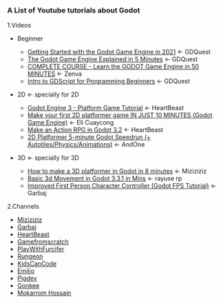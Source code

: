 ### **A List of Youtube tutorials about Godot**  
1.Videos  
 - Beginner  
   - [Getting Started with the Godot Game Engine in 2021](https://youtu.be/42HKCFf5Lf4) <- GDQuest  
   - [The Godot Game Engine Explained in 5 Minutes](https://youtu.be/KjX5llYZ5eQ) <- GDQuest  
   - [COMPLETE COURSE - Learn the GODOT Game Engine in 50 MINUTES](https://youtu.be/QftpPI5iYrY) <- Zenva  
   - [Intro to GDScript for Programming Beginners](https://youtu.be/UcdwP1Q2UlU) <- GDQuest  
   
 - 2D <- specially for 2D  
   - [Godot Engine 3 - Platform Game Tutorial](https://youtu.be/wETY5_9kFtA) <- HeartBeast  
   - [Make your first 2D platformer game IN JUST 10 MINUTES (Godot Game Engine)](https://youtu.be/xFEKIWpd0sU) <- Eli Cuaycong  
   - [Make an Action RPG in Godot 3.2](https://youtu.be/mAbG8Oi-SvQ) <- HeartBeast  
   - [2D Platformer 5-minute Godot Speedrun (+ Autotiles/Physics/Animations)](https://youtu.be/Q4nZVSdUtDA) <- AndOne  
   
 - 3D <- specially for 3D  
   - [How to make a 3D platformer in Godot in 8 minutes](https://youtu.be/1I3z5ZpBOmc) <- Miziziziz  
   - [Basic 3d Movement in Godot 3.3.1 in Mins](https://youtu.be/PrGHA6IGYMo) <- rayuse rp  
   - [Improved First Person Character Controller (Godot FPS Tutorial)](https://youtu.be/Nn2mi5sI8bM) <- Garbaj  
   
2.Channels  
 - [Miziziziz](https://www.youtube.com/user/Miziziziz)  
 - [Garbaj](https://www.youtube.com/channel/UCPUe9uOcp1UMpVi6Vll60Jw)  
 - [HeartBeast](https://www.youtube.com/user/uheartbeast)  
 - [Gamefromscratch](https://www.youtube.com/user/gamefromscratch)  
 - [PlayWithFurcifer](https://www.youtube.com/channel/UCTEZ0gVA5jMYq2SwjLyTUKw)  
 - [Rungeon](https://www.youtube.com/channel/UCEtKeMUvtI-2eXVY8hg7nHw)  
 - [KidsCanCode](https://www.youtube.com/channel/UCNaPQ5uLX5iIEHUCLmfAgKg)  
 - [Emilio](https://www.youtube.com/channel/UC9DR22-qohBDtZ74R3FxOZg)  
 - [Pigdev](https://www.youtube.com/channel/UCFK9ZoVDqDgY6KGMcHEloFw)  
 - [Gonkee](https://www.youtube.com/channel/UCJqCPFHdbc6443G3Sz6VYDw)  
 - [Mokarrom Hossain](https://www.youtube.com/channel/UC7muK7PXkSGUoRtTZxwOh4Q)
